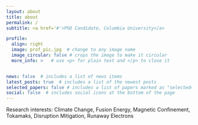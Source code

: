 ```yaml
---
layout: about
title: about
permalink: /
subtitle: <a href='#'>PhD Candidate, Columbia University</a> 

profile:
  align: right
  image: prof_pic.jpg  # change to any image name
  image_circular: false # crops the image to make it circular
  more_info: >   # use <p> for plain text and </p> to close it 


news: false  # includes a list of news items
latest_posts: true  # includes a list of the newest posts
selected_papers: false # includes a list of papers marked as "selected={true}"
social: false  # includes social icons at the bottom of the page
---
```


Research interests:
Climate Change, Fusion Energy, Magnetic Confinement, Tokamaks, Disruption Mitigation, Runaway Electrons

<!-- Put your address / P.O. box / other info right below your picture. You can also disable any of these elements by editing `profile` property of the YAML header of your `_pages/about.md`. Edit `_bibliography/papers.bib` and Jekyll will render your [publications page](/al-folio/publications/) automatically.

Link to your social media connections, too. This theme is set up to use [Font Awesome icons](http://fortawesome.github.io/Font-Awesome/) and [Academicons](https://jpswalsh.github.io/academicons/), like the ones below. Add your Facebook, Twitter, LinkedIn, Google Scholar, or just disable all of them. -->
